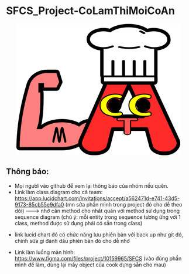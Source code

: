 # SFCS_Project-CoLamThiMoiCoAn

<div style='text-align:center;'>
<img src='./images/logo.png' alt='Co Lam Thi Moi Co An Logo'/>
</div>

## Thông báo:
- Mọi người vào github để xem lại thông báo của nhóm nếu quên.
- Link làm class diagram cho cả team: https://app.lucidchart.com/invitations/accept/a562471d-e741-43d5-9173-85cb55e9dfa0  (mn sửa phần mình trong project đó cho dễ theo dõi) ---> nhớ căn method cho nhất quán với method sử dụng trong sequence diagram (chú ý: mỗi entity trong sequence tương ứng với 1 class, method được sử dụng phải có sẵn trong class)
+ link lucid chart đó có chức năng lưu phiên bản với back up như git đó, chỉnh sửa gì đánh dấu phiên bản đó cho dễ nhớ
- Link làm luồng màn hình: https://www.figma.com/files/project/10159965/SFCS (vào đúng phần mình để làm, dùng lại mấy object của cook dựng sẵn cho mau)

